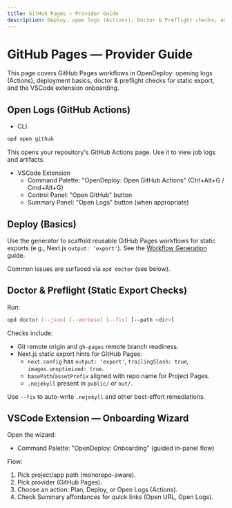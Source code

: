 ```yaml
---
title: GitHub Pages — Provider Guide
description: Deploy, open logs (Actions), Doctor & Preflight checks, and VSCode onboarding for GitHub Pages with OpenDeploy.
---
```


# GitHub Pages — Provider Guide

This page covers GitHub Pages workflows in OpenDeploy: opening logs (Actions), deployment basics, doctor & preflight checks for static export, and the VSCode extension onboarding.

## Open Logs (GitHub Actions)

- CLI

```bash
opd open github
```

This opens your repository's GitHub Actions page. Use it to view job logs and artifacts.

- VSCode Extension
  - Command Palette: "OpenDeploy: Open GitHub Actions" (Ctrl+Alt+G / Cmd+Alt+G)
  - Control Panel: "Open GitHub" button
  - Summary Panel: "Open Logs" button (when appropriate)

## Deploy (Basics)

Use the generator to scaffold reusable GitHub Pages workflows for static exports (e.g., Next.js `output: 'export'`). See the [Workflow Generation](/docs/opendeploy/workflows) guide.

Common issues are surfaced via `opd doctor` (see below).

## Doctor & Preflight (Static Export Checks)

Run:
```bash
opd doctor [--json] [--verbose] [--fix] [--path <dir>]
```

Checks include:
- Git remote origin and `gh-pages` remote branch readiness.
- Next.js static export hints for GitHub Pages:
  - `next.config` has `output: 'export'`, `trailingSlash: true`, `images.unoptimized: true`.
  - `basePath`/`assetPrefix` aligned with repo name for Project Pages.
  - `.nojekyll` present in `public/` or `out/`.

Use `--fix` to auto-write `.nojekyll` and other best-effort remediations.

## VSCode Extension — Onboarding Wizard

Open the wizard:
- Command Palette: "OpenDeploy: Onboarding" (guided in-panel flow)

Flow:
1. Pick project/app path (monorepo-aware).
2. Pick provider (GitHub Pages).
3. Choose an action: Plan, Deploy, or Open Logs (Actions).
4. Check Summary affordances for quick links (Open URL, Open Logs).
